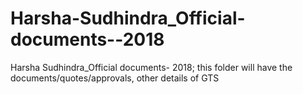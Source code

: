 # Harsha-Sudhindra_Official-documents--2018
Harsha Sudhindra_Official documents- 2018; this folder will have the documents/quotes/approvals, other details of GTS
